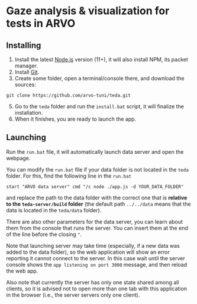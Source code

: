 # Gaze analysis & visualization for tests in ARVO

## Installing

1. Install the latest [Node.js](https://nodejs.org/en/download/current/) version (11+), it will also install NPM, its packet manager. 
2. Install [Git](https://git-scm.com/downloads).
3. Create some folder, open a terminal/console there, and download the sources:

```
git clone https://github.com/arvo-tuni/teda.git
```

5. Go to the `teda` folder and run the `install.bat` script, it will finalize the installation.
6. When it finishes, you are ready to launch the app.

## Launching

Run the `run.bat` file, it will automatically launch data server and open the webpage. 

You can modify the `run.bat` file if your data folder is not located in the `teda` folder. For this, find the following line in the `run.bat`

```
start "ARVO data server" cmd "/c node ./app.js -d YOUR_DATA_FOLDER"
```

and replace the path to the data folder with the correct one that is **relative to the `teda-server/build` folder** (the default path `../../data` means that the data is located in the `teda/data` folder).

There are also other parameters for the data server, you can learn about them from the console that runs the server. You can insert them at the end of the line before the closing `"`.

Note that launching server may take time (especially, if a new data was added to the data folder), so the web application will show an error reporting it cannot connect to the server. In this case wait until the server console shows the `app listening on port 3000` message, and then reload the web app.

Also note that currently the server has only one state shared among all clients, so it is advised not to open more than one tab with this application in the browser (i.e., the server servers only one client).
